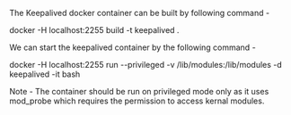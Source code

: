 The Keepalived docker container can be built by following command - 

docker -H localhost:2255 build -t keepalived .

We can start the keepalived container by the following command - 

docker -H localhost:2255 run --privileged -v /lib/modules:/lib/modules -d keepalived  -it bash

Note - The container should be run on privileged mode only as it uses mod_probe which requires the permission to access kernal modules.
